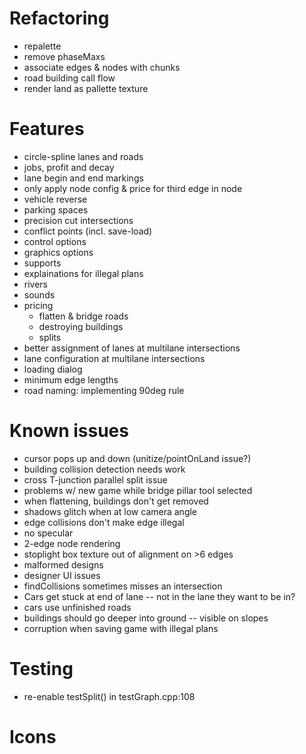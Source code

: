 # Refactoring
* repalette
* remove phaseMaxs
* associate edges & nodes with chunks
* road building call flow
* render land as pallette texture

# Features
* circle-spline lanes and roads
* jobs, profit and decay
* lane begin and end markings
* only apply node config & price for third edge in node
* vehicle reverse
* parking spaces
* precision cut intersections
* conflict points (incl. save-load)
* control options
* graphics options
* supports
* explainations for illegal plans
* rivers
* sounds
* pricing
  * flatten & bridge roads
  * destroying buildings
  * splits
* better assignment of lanes at multilane intersections
* lane configuration at multilane intersections
* loading dialog
* minimum edge lengths
* road naming: implementing 90deg rule

# Known issues
* cursor pops up and down (unitize/pointOnLand issue?)
* building collision detection needs work
* cross T-junction parallel split issue
* problems w/ new game while bridge pillar tool selected
* when flattening, buildings don't get removed
* shadows glitch when at low camera angle
* edge collisions don't make edge illegal
* no specular
* 2-edge node rendering
* stoplight box texture out of alignment on >6 edges
* malformed designs
* designer UI issues
* findCollisions sometimes misses an intersection
* Cars get stuck at end of lane -- not in the lane they want to be in?
* cars use unfinished roads
* buildings should go deeper into ground -- visible on slopes
* corruption when saving game with illegal plans

# Testing
* re-enable testSplit() in testGraph.cpp:108

# Icons
